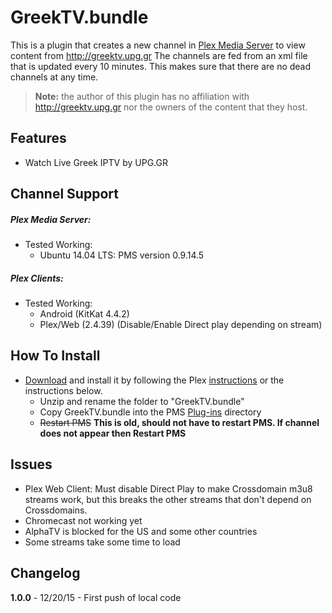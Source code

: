 GreekTV.bundle
==============

This is a plugin that creates a new channel in [Plex Media Server](https://plex.tv) to view content from http://greektv.upg.gr
The channels are fed from an xml file that is updated every 10 minutes. This makes sure that there are no dead channels at any time.

> **Note:** the author of this plugin has no affiliation with http://greektv.upg.gr nor the owners of the content that they host.

## Features

- Watch Live Greek IPTV by UPG.GR

## Channel Support

##### Plex Media Server:
- Tested Working:
  - Ubuntu 14.04 LTS: PMS version 0.9.14.5

##### Plex Clients:
- Tested Working:
  - Android (KitKat 4.4.2)
  - Plex/Web (2.4.39) (Disable/Enable Direct play depending on stream)

## How To Install

- [Download](https://github.com/Twoure/GreekTV.bundle/archive/master.zip) and install it by following the Plex [instructions](https://support.plex.tv/hc/en-us/articles/201187656-How-do-I-manually-install-a-channel-) or the instructions below.
  - Unzip and rename the folder to "GreekTV.bundle"
  - Copy GreekTV.bundle into the PMS [Plug-ins](https://support.plex.tv/hc/en-us/articles/201106098-How-do-I-find-the-Plug-Ins-folder-) directory
  - ~~Restart PMS~~ **This is old, should not have to restart PMS.  If channel does not appear then Restart PMS**

## Issues

- Plex Web Client: Must disable Direct Play to make Crossdomain m3u8 streams work, but this breaks the other streams that don't depend on Crossdomains.
- Chromecast not working yet
- AlphaTV is blocked for the US and some other countries
- Some streams take some time to load

## Changelog

**1.0.0** - 12/20/15 - First push of local code

